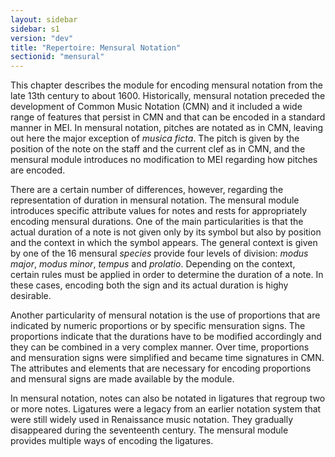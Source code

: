 ```yaml
---
layout: sidebar
sidebar: s1
version: "dev"
title: "Repertoire: Mensural Notation"
sectionid: "mensural"
---
```


This chapter describes the module for encoding mensural notation from the late 13th century to about 1600. Historically, mensural notation preceded the development of Common Music Notation (CMN) and it included a wide range of features that persist in CMN and that can be encoded in a standard manner in MEI. In mensural notation, pitches are notated as in CMN, leaving out here the major exception of *musica ficta*. The pitch is given by the position of the note on the staff and the current clef as in CMN, and the mensural module introduces no modification to MEI regarding how pitches are encoded.

There are a certain number of differences, however, regarding the representation of duration in mensural notation. The mensural module introduces specific attribute values for notes and rests for appropriately encoding mensural durations. One of the main particularities is that the actual duration of a note is not given only by its symbol but also by position and the context in which the symbol appears. The general context is given by one of the 16 mensural *species* provide four levels of division: *modus major*, *modus minor*, *tempus* and *prolatio*. Depending on the context, certain rules must be applied in order to determine the duration of a note. In these cases, encoding both the sign and its actual duration is highy desirable.

Another particularity of mensural notation is the use of proportions that are indicated by numeric proportions or by specific mensuration signs. The proportions indicate that the durations have to be modified accordingly and they can be combined in a very complex manner. Over time, proportions and mensuration signs were simplified and became time signatures in CMN. The attributes and elements that are necessary for encoding proportions and mensural signs are made available by the module.

In mensural notation, notes can also be notated in ligatures that regroup two or more notes. Ligatures were a legacy from an earlier notation system that were still widely used in Renaissance music notation. They gradually disappeared during the seventeenth century. The mensural module provides multiple ways of encoding the ligatures.
